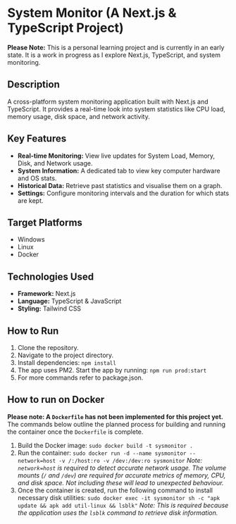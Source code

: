 # System Monitor (A Next.js & TypeScript Project)

**Please Note:** This is a personal learning project and is currently in an early state. It is a work in progress as I explore Next.js, TypeScript, and system monitoring.

## Description
A cross-platform system monitoring application built with Next.js and TypeScript. It provides a real-time look into system statistics like CPU load, memory usage, disk space, and network activity.

## Key Features
* **Real-time Monitoring:** View live updates for System Load, Memory, Disk, and Network usage.
* **System Information:** A dedicated tab to view key computer hardware and OS stats.
* **Historical Data:** Retrieve past statistics and visualise them on a graph.
* **Settings:** Configure monitoring intervals and the duration for which stats are kept.

## Target Platforms
* Windows
* Linux
* Docker

## Technologies Used
* **Framework:** Next.js
* **Language:** TypeScript & JavaScript
* **Styling:** Tailwind CSS

## How to Run
1.  Clone the repository.
2.  Navigate to the project directory.
3.  Install dependencies: `npm install`
4.  The app uses PM2. Start the app by running: `npm run prod:start`
5.	For more commands refer to package.json.


## How to run on Docker
**Please note: A `Dockerfile` has not been implemented for this project yet.** The commands below outline the planned process for building and running the container once the `Dockerfile` is complete.

1.  Build the Docker image:
    `sudo docker build -t sysmonitor .`
2.  Run the container:
    `sudo docker run -d --name sysmonitor --network=host -v /:/host:ro -v /dev:/dev:ro sysmonitor`
    *Note: `network=host` is required to detect accurate network usage. The volume mounts (`/` and `/dev`) are required for accurate metrics of memory, CPU, and disk space. Not including these will lead to unexpected behaviour.*
3.  Once the container is created, run the following command to install necessary disk utilities:
    `sudo docker exec -it sysmonitor sh -c "apk update && apk add util-linux && lsblk"`
    *Note: This is required because the application uses the `lsblk` command to retrieve disk information.*

